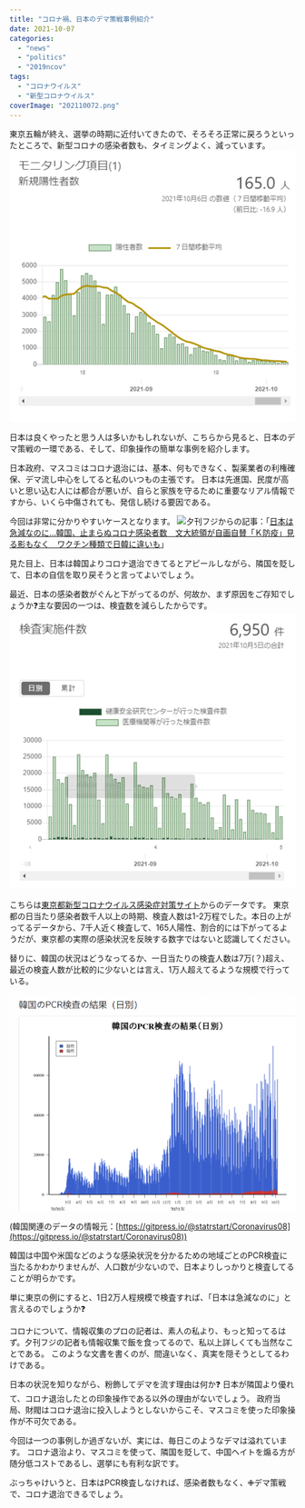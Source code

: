 ```yaml
---
title: "コロナ禍、日本のデマ策戦事例紹介"
date: 2021-10-07
categories: 
  - "news"
  - "politics"
  - "2019ncov"
tags: 
  - "コロナウイルス"
  - "新型コロナウイルス"
coverImage: "202110072.png"
---
```


東京五輪が終え、選挙の時期に近付いてきたので、そろそろ正常に戻ろうといったところで、新型コロナの感染者数も、タイミングよく、減っています。![](images/202110072.png)

日本は良くやったと思う人は多いかもしれないが、こちらから見ると、日本のデマ策戦の一環である、そして、印象操作の簡単な事例を紹介します。

日本政府、マスコミはコロナ退治には、基本、何もできなく、製薬業者の利権確保、デマ流し中心をしてると私のいつもの主張です。 日本は先進国、民度が高いと思い込む人には都合が悪いが、自らと家族を守るために重要なリアル情報ですから、いくら中傷されても、発信し続ける要因である。

今回は非常に分かりやすいケースとなります。 ![](images/202110071.png)夕刊フジからの記事：「[日本は急減なのに…韓国、止まらぬコロナ感染者数　文大統領が自画自賛「Ｋ防疫」見る影もなく　ワクチン種類で日韓に違いも](https://news.yahoo.co.jp/articles/1751d12aa2f0cc21988c96e9faa3bc9ebb487bd6)」

見た目上、日本は韓国よりコロナ退治できてるとアピールしながら、隣国を貶して、日本の自信を取り戻そうと言ってよいでしょう。

最近、日本の感染者数がぐんと下がってるのが、何故か、まず原因をご存知でしょうか❓主な要因の一つは、検査数を減らしたからです。![](images/202110073.png)

こちらは[東京都新型コロナウイルス感染症対策サイト](https://stopcovid19.metro.tokyo.lg.jp/)からのデータです。 東京都の日当たり感染者数千人以上の時期、検査人数は1-2万程でした。本日の上がってるデータから、7千人近く検査して、165人陽性、割合的には下がってるようだが、東京都の実際の感染状況を反映する数字ではないと認識してください。

替りに、韓国の状況はどうなってるか、一日当たりの検査人数は7万(？)超え、最近の検査人数が比較的に少ないとは言え、1万人超えてるような規模で行っている。

![](images/202110074.png)

(韓国関連のデータの情報元：[https://gitpress.io/@statrstart/Coronavirus08](https://gitpress.io/@statrstart/Coronavirus08))

韓国は中国や米国などのような感染状況を分かるための地域ごとのPCR検査に当たるかわかりませんが、人口数が少ないので、日本よりしっかりと検査してることが明らかです。

単に東京の例にすると、1日2万人程規模で検査すれば、「日本は急減なのに」と言えるのでしょうか❓

コロナについて、情報収集のプロの記者は、素人の私より、もっと知ってるはず。夕刊フジの記者も情報収集で飯を食ってるので、私以上詳しくても当然なことである。 このような文書を書くのが、間違いなく、真実を隠そうとしてるわけである。

日本の状況を知りながら、粉飾してデマを流す理由は何か❓ 日本が隣国より優れて、コロナ退治したとの印象操作である以外の理由がないでしょう。 政府当局、財閥はコロナ退治に投入しようとしないからこそ、マスコミを使った印象操作が不可欠である。

今回は一つの事例しか過ぎないが、実には、毎日このようなデマは溢れています。 コロナ退治より、マスコミを使って、隣国を貶して、中国ヘイトを煽る方が随分低コストであるし、選挙にも有利な訳です。

ぶっちゃけいうと、日本はPCR検査しなければ、感染者数もなく、✙デマ策戦で、コロナ退治できるでしょう。
